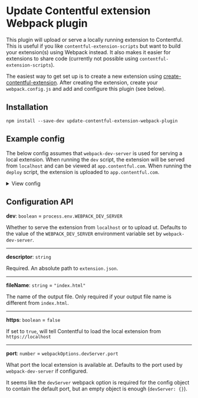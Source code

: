 # Update Contentful extension Webpack plugin

This plugin will upload or serve a locally running extension to Contentful. This is useful if you like `contentful-extension-scripts` but want to build your extension(s) using Webpack instead. It also makes it easier for extensions to share code (currently not possible using `contentful-extension-scripts`).

The easiest way to get set up is to create a new extension using [create-contentful-extension](https://github.com/contentful/create-contentful-extension). After creating the extension, create your `webpack.config.js` and add and configure this plugin (see below).

## Installation

```
npm install --save-dev update-contentful-extension-webpack-plugin
```

## Example config

The below config assumes that `webpack-dev-server` is used for serving a local extension. When running the `dev` script, the extension will be served from `localhost` and can be viewed at `app.contentful.com`. When running the `deploy` script, the extension is uploaded to `app.contentful.com`.

<details>
<summary>View config</summary>

_package.json_

```json
{
  "scripts": {
    "dev": "webpack-dev-server --mode=development",
    "deploy": "webpack --mode=production"
  }
}
```

_webpack.config.js_

```js
const path = require("path");
const HtmlWebpackPlugin = require("html-webpack-plugin");
const InlineSourcePlugin = require("inline-source-webpack-plugin");
const MiniCssExtracPlugin = require("mini-css-extract-plugin");
const UpdateContentfulExtensionPlugin = require("update-contentful-extension-webpack-plugin");

module.exports = {
  devServer: { port: 1234 },
  entry: "./src/index.js",
  module: {
    rules: [
      { test: /\.jsx?$/, exclude: [/node_modules/], use: "babel-loader" },
      { test: /\.css$/, use: [MiniCssExtracPlugin.loader, "css-loader"] },
    ],
  },
  plugins: [
    new MiniCssExtracPlugin(),
    new HtmlWebpackPlugin({
      // NOTE: For production all assets need to be inlined. For development we don't want assets inlined since then they would be cached. See the docs for `inline-source-webpack-plugin`
      template: process.env.WEBPACK_DEV_SERVER
        ? "./src/index-dev.html"
        : "./src/index.html",
    }),
    new InlineSourcePlugin(),
    new UpdateContentfulExtensionPlugin({
      descriptor: path.join(__dirname, "extension.json"),
    }),
  ],
};
```

_index-dev.html_

```html
<!DOCTYPE html>
<html>
  <head>
    <meta charset="utf-8" />
  </head>
  <body>
    <div id="root"></div>
  </body>
</html>
```

_index.html_

```html
<!DOCTYPE html>
<html>
  <head>
    <meta charset="utf-8" />
    <link inline inline-asset="main.css" inline-asset-delete />
  </head>
  <body>
    <div id="root"></div>
    <script inline inline-asset="main.js" inline-asset-delete></script>
  </body>
</html>
```

</details>

## Configuration API

**dev**: `boolean` = `process.env.WEBPACK_DEV_SERVER`

Whether to serve the extension from `localhost` or to upload ut. Defaults to the value of the `WEBPACK_DEV_SERVER` environment variable set by `webpack-dev-server`.

---

**descriptor**: `string`

Required. An absolute path to `extension.json`.

---

**fileName**: `string` = `"index.html"`

The name of the output file. Only required if your output file name is different from `index.html`.

---

**https**: `boolean` = `false`

If set to `true`, will tell Contentful to load the local extension from `https://localhost`

---

**port**: `number` = `webpackOptions.devServer.port`

What port the local extension is available at. Defaults to the port used by `webpack-dev-server` if configured.

It seems like the `devServer` webpack option is required for the config object to contain the default port, but an empty object is enough (`devServer: {}`).
